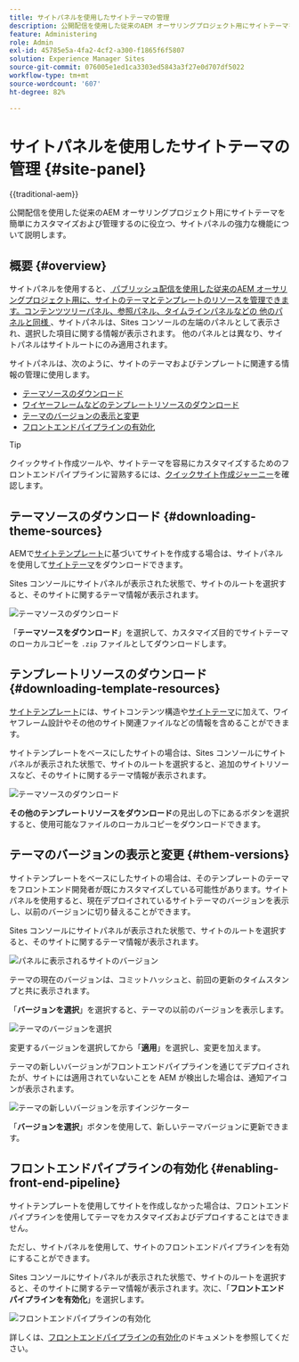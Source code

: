 ```yaml
---
title: サイトパネルを使用したサイトテーマの管理
description: 公開配信を使用した従来のAEM オーサリングプロジェクト用にサイトテーマを簡単にカスタマイズおよび管理するのに役立つ、サイトパネルの強力な機能について説明します。
feature: Administering
role: Admin
exl-id: 45785e5a-4fa2-4cf2-a300-f1865f6f5807
solution: Experience Manager Sites
source-git-commit: 076005e1ed1ca3303ed5843a3f27e0d707df5022
workflow-type: tm+mt
source-wordcount: '607'
ht-degree: 82%

---
```



# サイトパネルを使用したサイトテーマの管理 {#site-panel}

{{traditional-aem}}

公開配信を使用した従来のAEM オーサリングプロジェクト用にサイトテーマを簡単にカスタマイズおよび管理するのに役立つ、サイトパネルの強力な機能について説明します。

## 概要 {#overview}

サイトパネルを使用すると、[ パブリッシュ配信を使用した従来のAEM オーサリングプロジェクト用に、サイトのテーマとテンプレートのリソースを管理できます。コンテンツツリーパネル、参照パネル、タイムラインパネルなどの ](/help/sites-cloud/authoring/author-publish.md) [ 他のパネルと同様 ](/help/sites-cloud/authoring/sites-console/console-side-panel.md)、サイトパネルは、Sites コンソールの左端のパネルとして表示され、選択した項目に関する情報が表示されます。 他のパネルとは異なり、サイトパネルはサイトルートにのみ適用されます。

サイトパネルは、次のように、サイトのテーマおよびテンプレートに関連する情報の管理に使用します。

* [テーマソースのダウンロード](#downloading-theme-sources)
* [ワイヤーフレームなどのテンプレートリソースのダウンロード](#downloading-template-resources)
* [テーマのバージョンの表示と変更](#theme-vrsions)
* [フロントエンドパイプラインの有効化](#enabling-the-front-end-pipeline)

>[!TIP]
>
>クイックサイト作成ツールや、サイトテーマを容易にカスタマイズするためのフロントエンドパイプラインに習熟するには、[クイックサイト作成ジャーニー](/help/journey-sites/quick-site/overview.md)を確認します。

## テーマソースのダウンロード {#downloading-theme-sources}

AEMで[サイトテンプレート](site-templates.md)に基づいてサイトを作成する場合は、サイトパネルを使用して[サイトテーマ](site-themes.md)をダウンロードできます。

Sites コンソールにサイトパネルが表示された状態で、サイトのルートを選択すると、そのサイトに関するテーマ情報が表示されます。

![テーマソースのダウンロード](/help/sites-cloud/administering/assets/download-theme-wireframe.png)

「**テーマソースをダウンロード**」を選択して、カスタマイズ目的でサイトテーマのローカルコピーを `.zip` ファイルとしてダウンロードします。

## テンプレートリソースのダウンロード {#downloading-template-resources}

[サイトテンプレート](site-templates.md)には、サイトコンテンツ構造や[サイトテーマ](site-themes.md)に加えて、ワイヤフレーム設計やその他のサイト関連ファイルなどの情報を含めることができます。

サイトテンプレートをベースにしたサイトの場合は、Sites コンソールにサイトパネルが表示された状態で、サイトのルートを選択すると、追加のサイトリソースなど、そのサイトに関するテーマ情報が表示されます。

![テーマソースのダウンロード](/help/sites-cloud/administering/assets/download-theme-wireframe.png)

**その他のテンプレートリソースをダウンロード**&#x200B;の見出しの下にあるボタンを選択すると、使用可能なファイルのローカルコピーをダウンロードできます。

## テーマのバージョンの表示と変更 {#them-versions}

サイトテンプレートをベースにしたサイトの場合は、そのテンプレートのテーマをフロントエンド開発者が既にカスタマイズしている可能性があります。サイトパネルを使用すると、現在デプロイされているサイトテーマのバージョンを表示し、以前のバージョンに切り替えることができます。

Sites コンソールにサイトパネルが表示された状態で、サイトのルートを選択すると、そのサイトに関するテーマ情報が表示されます。

![パネルに表示されるサイトのバージョン](/help/sites-cloud/administering/assets/theme-versions.png)

テーマの現在のバージョンは、コミットハッシュと、前回の更新のタイムスタンプと共に表示されます。

「**バージョンを選択**」を選択すると、テーマの以前のバージョンを表示します。

![テーマのバージョンを選択](/help/sites-cloud/administering/assets/select-theme-versions.png)

変更するバージョンを選択してから「**適用**」を選択し、変更を加えます。

テーマの新しいバージョンがフロントエンドパイプラインを通じてデプロイされたが、サイトには適用されていないことを AEM が検出した場合は、通知アイコンが表示されます。

![テーマの新しいバージョンを示すインジケーター](/help/sites-cloud/administering/assets/new-theme-version.png)

「**バージョンを選択**」ボタンを使用して、新しいテーマバージョンに更新できます。

## フロントエンドパイプラインの有効化 {#enabling-front-end-pipeline}

サイトテンプレートを使用してサイトを作成しなかった場合は、フロントエンドパイプラインを使用してテーマをカスタマイズおよびデプロイすることはできません。

ただし、サイトパネルを使用して、サイトのフロントエンドパイプラインを有効にすることができます。

Sites コンソールにサイトパネルが表示された状態で、サイトのルートを選択すると、そのサイトに関するテーマ情報が表示されます。次に、「**フロントエンドパイプラインを有効化**」を選択します。

![フロントエンドパイプラインの有効化](/help/sites-cloud/administering/assets/enable-fep.png)

詳しくは、[フロントエンドパイプラインの有効化](enable-front-end-pipeline.md)のドキュメントを参照してください。
